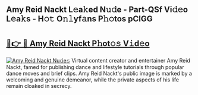 ## Amy Reid Nackt L𝚎a𝚔ed N𝚞𝚍e - Part-QSf Vi𝚍𝚎o L𝚎a𝚔s - H𝚘𝚝 O𝚗𝚕yf𝚊ns P𝚑𝚘tos pCIGG

# <h2><a href="http://kf8w374.oniu.top/?m=Amy+Reid+Nackt">🔗👉 🔴 Amy Reid Nackt P𝚑ot𝚘𝚜 V𝚒d𝚎o</a></h2>

[![Amy Reid Nackt Nu𝚍e𝚜](https://i.imgur.com/0qMVB7G.gif)](http://kf8w374.oniu.top/?m=Amy+Reid+Nackt)
Virtual content creator and entertainer Amy Reid Nackt, famed for publishing dance and lifestyle tutorials through popular dance moves and brief clips. Amy Reid Nackt's public image is marked by a welcoming and genuine demeanor, while the private aspects of his life remain cloaked in secrecy.  
